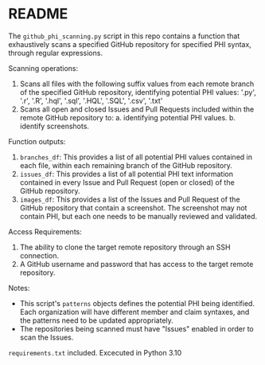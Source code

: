 # README

The `github_phi_scanning.py` script in this repo contains a function that exhaustively scans a specified GitHub repository 
for specified PHI syntax, through regular expressions. 

Scanning operations:
  1. Scans all files with the following suffix values from each remote branch of the specified
     GitHub repository, identifying potential PHI values: 
     '.py', '.r', '.R', '.hql', '.sql', '.HQL', '.SQL', '.csv', '.txt'
  2. Scans all open and closed Issues and Pull Requests included within the remote GitHub
     repository to:
     a. identifying potential PHI values.
     b. identify screenshots.
     
Function outputs:
  1. `branches_df`: This provides a list of all 
     potential PHI values contained in each file, within each remaining branch of 
     the GitHub repository.
  2. `issues_df`: This provides a list of 
     all potential PHI text information contained in every Issue and Pull Request (open
     or closed) of the GitHub repository.
  3. `images_df`: This provides a list of 
     the Issues and Pull Request of the GitHub repository that contain a screenshot. The 
     screenshot may not contain PHI, but each one needs to be manually reviewed and validated.
     

Access Requirements:
  1. The ability to clone the target remote repository through an SSH connection.
  2. A GitHub username and password that has access to the target remote repository.
  

Notes:
  - This script's `patterns` objects defines the potential PHI being identified. Each
    organization will have different member and claim syntaxes, and the patterns need
    to be updated appropriately.
  - The repositories being scanned must have "Issues" enabled in order to scan the Issues.

`requirements.txt` included. Excecuted in Python 3.10
